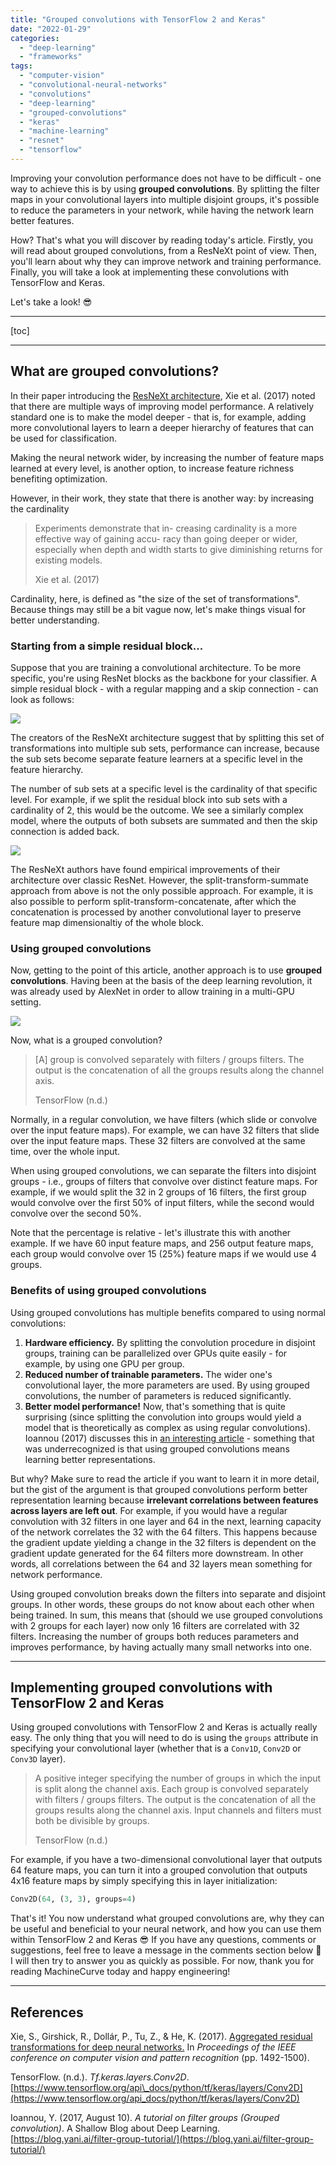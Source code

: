 ```yaml
---
title: "Grouped convolutions with TensorFlow 2 and Keras"
date: "2022-01-29"
categories: 
  - "deep-learning"
  - "frameworks"
tags: 
  - "computer-vision"
  - "convolutional-neural-networks"
  - "convolutions"
  - "deep-learning"
  - "grouped-convolutions"
  - "keras"
  - "machine-learning"
  - "resnet"
  - "tensorflow"
---
```


Improving your convolution performance does not have to be difficult - one way to achieve this is by using **grouped convolutions**. By splitting the filter maps in your convolutional layers into multiple disjoint groups, it's possible to reduce the parameters in your network, while having the network learn better features.

How? That's what you will discover by reading today's article. Firstly, you will read about grouped convolutions, from a ResNeXt point of view. Then, you'll learn about why they can improve network and training performance. Finally, you will take a look at implementing these convolutions with TensorFlow and Keras.

Let's take a look! 😎

* * *

\[toc\]

* * *

## What are grouped convolutions?

In their paper introducing the [ResNeXt architecture](https://arxiv.org/abs/1611.05431), Xie et al. (2017) noted that there are multiple ways of improving model performance. A relatively standard one is to make the model deeper - that is, for example, adding more convolutional layers to learn a deeper hierarchy of features that can be used for classification.

Making the neural network wider, by increasing the number of feature maps learned at every level, is another option, to increase feature richness benefiting optimization.

However, in their work, they state that there is another way: by increasing the cardinality

> Experiments demonstrate that in- creasing cardinality is a more effective way of gaining accu- racy than going deeper or wider, especially when depth and width starts to give diminishing returns for existing models.
> 
> Xie et al. (2017)

Cardinality, here, is defined as "the size of the set of transformations". Because things may still be a bit vague now, let's make things visual for better understanding.

### Starting from a simple residual block...

Suppose that you are training a convolutional architecture. To be more specific, you're using ResNet blocks as the backbone for your classifier. A simple residual block - with a regular mapping and a skip connection - can look as follows:

![](images/simple-resnet-block.png)

The creators of the ResNeXt architecture suggest that by splitting this set of transformations into multiple sub sets, performance can increase, because the sub sets become separate feature learners at a specific level in the feature hierarchy.

The number of sub sets at a specific level is the cardinality of that specific level. For example, if we split the residual block into sub sets with a cardinality of 2, this would be the outcome. We see a similarly complex model, where the outputs of both subsets are summated and then the skip connection is added back.

![](images/cardinality-2.png)

The ResNeXt authors have found empirical improvements of their architecture over classic ResNet. However, the split-transform-summate approach from above is not the only possible approach. For example, it is also possible to perform split-transform-concatenate, after which the concatenation is processed by another convolutional layer to preserve feature map dimensionaltiy of the whole block.

### Using grouped convolutions

Now, getting to the point of this article, another approach is to use **grouped convolutions**. Having been at the basis of the deep learning revolution, it was already used by AlexNet in order to allow training in a multi-GPU setting.

![](images/grouped.png)

Now, what is a grouped convolution?

> \[A\] group is convolved separately with filters / groups filters. The output is the concatenation of all the groups results along the channel axis.
> 
> TensorFlow (n.d.)

Normally, in a regular convolution, we have filters (which slide or convolve over the input feature maps). For example, we can have 32 filters that slide over the input feature maps. These 32 filters are convolved at the same time, over the whole input.

When using grouped convolutions, we can separate the filters into disjoint groups - i.e., groups of filters that convolve over distinct feature maps. For example, if we would split the 32 in 2 groups of 16 filters, the first group would convolve over the first 50% of input filters, while the second would convolve over the second 50%.

Note that the percentage is relative - let's illustrate this with another example. If we have 60 input feature maps, and 256 output feature maps, each group would convolve over 15 (25%) feature maps if we would use 4 groups.

### Benefits of using grouped convolutions

Using grouped convolutions has multiple benefits compared to using normal convolutions:

1. **Hardware efficiency.** By splitting the convolution procedure in disjoint groups, training can be parallelized over GPUs quite easily - for example, by using one GPU per group.
2. **Reduced number of trainable parameters.** The wider one's convolutional layer, the more parameters are used. By using grouped convolutions, the number of parameters is reduced significantly.
3. **Better model performance!** Now, that's something that is quite surprising (since splitting the convolution into groups would yield a model that is theoretically as complex as using regular convolutions). Ioannou (2017) discusses this in [an interesting article](https://blog.yani.ai/filter-group-tutorial/) - something that was underrecognized is that using grouped convolutions means learning better representations.

But why? Make sure to read the article if you want to learn it in more detail, but the gist of the argument is that grouped convolutions perform better representation learning because **irrelevant correlations between features across layers are left out**. For example, if you would have a regular convolution with 32 filters in one layer and 64 in the next, learning capacity of the network correlates the 32 with the 64 filters. This happens because the gradient update yielding a change in the 32 filters is dependent on the gradient update generated for the 64 filters more downstream. In other words, all correlations between the 64 and 32 layers mean something for network performance.

Using grouped convolution breaks down the filters into separate and disjoint groups. In other words, these groups do not know about each other when being trained. In sum, this means that (should we use grouped convolutions with 2 groups for each layer) now only 16 filters are correlated with 32 filters. Increasing the number of groups both reduces parameters and improves performance, by having actually many small networks into one.

* * *

## Implementing grouped convolutions with TensorFlow 2 and Keras

Using grouped convolutions with TensorFlow 2 and Keras is actually really easy. The only thing that you will need to do is using the `groups` attribute in specifying your convolutional layer (whether that is a `Conv1D`, `Conv2D` or `Conv3D` layer).

> A positive integer specifying the number of groups in which the input is split along the channel axis. Each group is convolved separately with filters / groups filters. The output is the concatenation of all the groups results along the channel axis. Input channels and filters must both be divisible by groups.
> 
> TensorFlow (n.d.)

For example, if you have a two-dimensional convolutional layer that outputs 64 feature maps, you can turn it into a grouped convolution that outputs 4x16 feature maps by simply specifying this in layer initialization:

```python
Conv2D(64, (3, 3), groups=4)
```

That's it! You now understand what grouped convolutions are, why they can be useful and beneficial to your neural network, and how you can use them within TensorFlow 2 and Keras 😎 If you have any questions, comments or suggestions, feel free to leave a message in the comments section below 💬 I will then try to answer you as quickly as possible. For now, thank you for reading MachineCurve today and happy engineering!

* * *

## References

Xie, S., Girshick, R., Dollár, P., Tu, Z., & He, K. (2017). [Aggregated residual transformations for deep neural networks.](https://arxiv.org/abs/1611.05431) In _Proceedings of the IEEE conference on computer vision and pattern recognition_ (pp. 1492-1500).

TensorFlow. (n.d.). _Tf.keras.layers.Conv2D_. [https://www.tensorflow.org/api\_docs/python/tf/keras/layers/Conv2D](https://www.tensorflow.org/api_docs/python/tf/keras/layers/Conv2D)

Ioannou, Y. (2017, August 10). _A tutorial on filter groups (Grouped convolution)_. A Shallow Blog about Deep Learning. [https://blog.yani.ai/filter-group-tutorial/](https://blog.yani.ai/filter-group-tutorial/)
